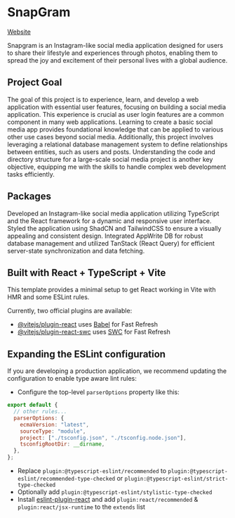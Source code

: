 # SnapGram

[Website](www.google.com)

Snapgram is an Instagram-like social media application designed for users to share their lifestyle and experiences through photos, enabling them to spread the joy and excitement of their personal lives with a global audience.

## Project Goal

The goal of this project is to experience, learn, and develop a web application with essential user features, focusing on building a social media application. This experience is crucial as user login features are a common component in many web applications. Learning to create a basic social media app provides foundational knowledge that can be applied to various other use cases beyond social media. Additionally, this project involves leveraging a relational database management system to define relationships between entities, such as users and posts. Understanding the code and directory structure for a large-scale social media project is another key objective, equipping me with the skills to handle complex web development tasks efficiently.

## Packages

Developed an Instagram-like social media application utilizing TypeScript and the React framework for a dynamic and responsive user interface. Styled the application using ShadCN and TailwindCSS to ensure a visually appealing and consistent design. Integrated AppWrite DB for robust database management and utilized TanStack (React Query) for efficient server-state synchronization and data fetching.

## Built with React + TypeScript + Vite

This template provides a minimal setup to get React working in Vite with HMR and some ESLint rules.

Currently, two official plugins are available:

- [@vitejs/plugin-react](https://github.com/vitejs/vite-plugin-react/blob/main/packages/plugin-react/README.md) uses [Babel](https://babeljs.io/) for Fast Refresh
- [@vitejs/plugin-react-swc](https://github.com/vitejs/vite-plugin-react-swc) uses [SWC](https://swc.rs/) for Fast Refresh

## Expanding the ESLint configuration

If you are developing a production application, we recommend updating the configuration to enable type aware lint rules:

- Configure the top-level `parserOptions` property like this:

```js
export default {
  // other rules...
  parserOptions: {
    ecmaVersion: "latest",
    sourceType: "module",
    project: ["./tsconfig.json", "./tsconfig.node.json"],
    tsconfigRootDir: __dirname,
  },
};
```

- Replace `plugin:@typescript-eslint/recommended` to `plugin:@typescript-eslint/recommended-type-checked` or `plugin:@typescript-eslint/strict-type-checked`
- Optionally add `plugin:@typescript-eslint/stylistic-type-checked`
- Install [eslint-plugin-react](https://github.com/jsx-eslint/eslint-plugin-react) and add `plugin:react/recommended` & `plugin:react/jsx-runtime` to the `extends` list
